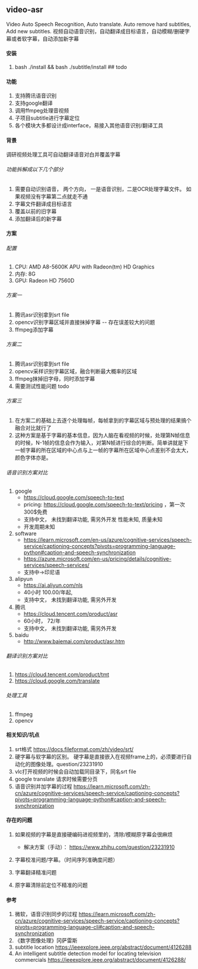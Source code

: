 ## video-asr
Video Auto Speech Recognition, Auto translate. Auto remove hard subtitles, Add new subtitles.
视频自动语音识别，自动翻译成目标语言，自动模糊/删硬字幕或者软字幕，自动添加新字幕

#### 安装
1. bash ./install && bash ./subtitle/install ## todo

#### 功能
1. 支持腾讯语音识别
2. 支持google翻译
3. 调用ffmpeg处理音视频
4. 子项目subtitle进行字幕定位
5. 各个模块大多都设计成interface，易接入其他语音识别/翻译工具


#### 背景
调研视频处理工具可自动翻译语音对白并覆盖字幕

###### 功能拆解成以下几个部分
1. 需要自动识别语音， 两个方向， 一是语音识别，二是OCR处理字幕文件。 如果视频没有字幕第二点就走不通
2. 字幕文件翻译成目标语言
3. 覆盖以前的旧字幕
4. 添加翻译后的新字幕

#### 方案

###### 配置
1. CPU: AMD A8-5600K APU with Radeon(tm) HD Graphics
2. 内存: 8G
3. GPU: Radeon HD 7560D

###### 方案一
1. 腾讯asr识别拿到srt file
2. opencv识别字幕区域并直接抹掉字幕 -- 存在误差较大的问题
3. ffmpeg添加字幕

###### 方案二
1. 腾讯asr识别拿到srt file
2. opencv采样识别字幕区域，融合判断最大概率的区域
3. ffmpeg抹掉旧字母，同时添加字幕
4. 需要测试性能问题 todo

###### 方案三
1. 在方案二的基础上去逐个处理每帧，每帧拿到的字幕区域与预处理的结果搞个融合对比就行了
2. 这种方案是基于字幕的基本信息，因为人脑在看视频的时候，处理第N帧信息的时候，N-1帧的信息会作为输入，对第N帧进行综合的判断。简单讲就是下一帧字幕的所在区域的中心点与上一帧的字幕所在区域中心点差别不会太大，颜色字体亦是。

###### 语音识别方案对比
1. google
    - https://cloud.google.com/speech-to-text
    - pricing: https://cloud.google.com/speech-to-text/pricing ，第一次300$免费
    - 支持中文， 未找到翻译功能, 需另外开发 性能未知, 质量未知
    - 开发周期未知
2. software
    - https://learn.microsoft.com/en-us/azure/cognitive-services/speech-service/captioning-concepts?pivots=programming-language-python#caption-and-speech-synchronization
    - https://azure.microsoft.com/en-us/pricing/details/cognitive-services/speech-services/
    - 支持中->印尼语
3. alipyun
   - https://ai.aliyun.com/nls
   - 40小时 100.00/年起,
   - 支持中文， 未找到翻译功能, 需另外开发
4. 腾讯
   - https://cloud.tencent.com/product/asr
   - 60小时， 72/年
   - 支持中文， 未找到翻译功能, 需另外开发
5. baidu
   - http://www.baiemai.com/product/asr.htm

###### 翻译识别方案对比
1. https://cloud.tencent.com/product/tmt 
2. https://cloud.google.com/translate


###### 处理工具
1. ffmpeg
2. opencv


#### 相关知识/坑点
1. srt格式 https://docs.fileformat.com/zh/video/srt/
2. 硬字幕与软字幕的区别。 硬字幕是直接嵌入在视频frame上的，必须要进行自动化的图像处理。question/23231910
3. vlc打开视频的时候会自动加载同目录下，同名srt file
4. google translate 请求时候需要分页
5. 语音识别并加字幕的过程 https://learn.microsoft.com/zh-cn/azure/cognitive-services/speech-service/captioning-concepts?pivots=programming-language-python#caption-and-speech-synchronization


#### 存在的问题
1. 如果视频的字幕是直接硬编码进视频里的，清除/模糊原字幕会很麻烦
   - 解决方案（手动）： https://www.zhihu.com/question/23231910

2. 字幕校准问题/字幕。（时间序列准确度问题）
3. 字幕翻译精准问题
4. 原字幕清除前定位不精准的问题


#### 参考
1. 微软，语音识别同步的过程 https://learn.microsoft.com/zh-cn/azure/cognitive-services/speech-service/captioning-concepts?pivots=programming-language-cli#caption-and-speech-synchronization
2. 《数字图像处理》冈萨雷斯
3. subtitle location https://ieeexplore.ieee.org/abstract/document/4126288
4. An intelligent subtitle detection model for locating television commercials https://ieeexplore.ieee.org/abstract/document/4126288/
